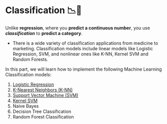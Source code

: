 # Classification 📉🤑

Unlike **regression**, where you **predict a continuous number**, you use ***classification*** to **predict a category**.

- There is a wide variety of classification applications from medicine to marketing. Classification models include linear models like Logistic Regression, SVM, and nonlinear ones like K-NN, Kernel SVM and Random Forests.

In this part, we will learn how to implement the following Machine Learning Classification models:


1. [Logistic Regression](./01_logistic_regression/)
2. [K-Nearest Neighbors (K-NN)](./02_k-nearest_neighbors/)
3. [Support Vector Machine (SVM)](./03_support_vector_machine/)
4. [Kernel SVM](./04_kernel_svm/)
5. Naive Bayes
6. Decision Tree Classification
7. Random Forest Classification
